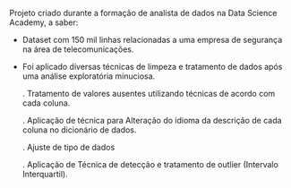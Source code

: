 Projeto criado durante a formação de analista de dados na Data Science Academy, a saber:

  - Dataset com 150 mil linhas relacionadas a uma empresa de segurança na área de telecomunicações.
  - Foi aplicado diversas técnicas de limpeza e tratamento de dados após uma análise exploratória minuciosa.
    
    . Tratamento de valores ausentes utilizando técnicas de acordo com cada coluna.
    
    . Aplicação de técnica para Alteração do idioma da descrição de cada coluna no dicionário de dados.
    
    . Ajuste de tipo de dados
    
    . Aplicação de Técnica de detecção e tratamento de outlier (Intervalo Interquartil).
